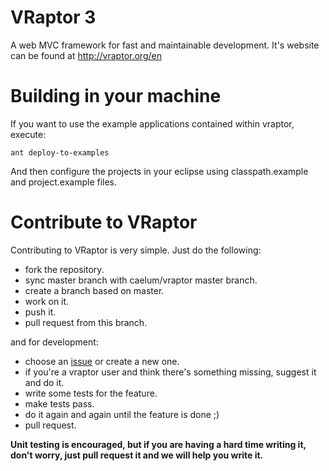 VRaptor 3
=========

A web MVC framework for fast and maintainable development.
It's website can be found at http://vraptor.org/en

Building in your machine
========================

If you want to use the example applications contained within vraptor, execute:

	ant deploy-to-examples

And then configure the projects in your eclipse using classpath.example and project.example files.


Contribute to VRaptor
=====================

Contributing to VRaptor is very simple. Just do the following:

* fork the repository.
* sync master branch with caelum/vraptor master branch.
* create a branch based on master.
* work on it.
* push it.
* pull request from this branch.

and for development:

* choose an [issue](https://github.com/caelum/vraptor/issues) or create a new one.
* if you're a vraptor user and think there's something missing, suggest it and do it.
* write some tests for the feature.
* make tests pass.
* do it again and again until the feature is done ;)
* pull request.

**Unit testing is encouraged, but if you are having a hard time writing it, don't worry, just pull request it and we will help you write it.**